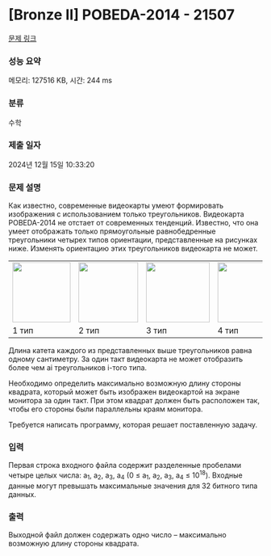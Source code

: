 # [Bronze II] POBEDA-2014 - 21507 

[문제 링크](https://www.acmicpc.net/problem/21507) 

### 성능 요약

메모리: 127516 KB, 시간: 244 ms

### 분류

수학

### 제출 일자

2024년 12월 15일 10:33:20

### 문제 설명

<p style="user-select: auto !important;">Как известно, современные видеокарты умеют формировать изображения с использованием только треугольников. Видеокарта POBEDA-2014 не отстает от современных тенденций. Известно, что она умеет отображать только прямоугольные равнобедренные треугольники четырех типов ориентации, представленные на рисунках ниже. Изменять ориентацию этих треугольников видеокарта не может. </p>

<table class="table table-bordered td-center" style="user-select: auto !important;">
	<tbody style="user-select: auto !important;">
		<tr style="user-select: auto !important;">
			<td style="user-select: auto !important;"><img alt="" src="https://upload.acmicpc.net/5fc20b4e-4942-4bec-8e31-6cf1972a38c4/-/preview/" style="width: 115px; height: 119px; user-select: auto !important;"></td>
			<td style="user-select: auto !important;"><img alt="" src="https://upload.acmicpc.net/8e32932b-119b-4e4d-ac0e-135e25a0aba1/-/preview/" style="width: 118px; height: 119px; user-select: auto !important;"></td>
			<td style="user-select: auto !important;"><img alt="" src="https://upload.acmicpc.net/a1518ff8-820b-475e-86ff-48bddf1eaa83/-/preview/" style="width: 126px; height: 119px; user-select: auto !important;"></td>
			<td style="user-select: auto !important;"><img alt="" src="https://upload.acmicpc.net/c3645870-fcc0-4721-a5eb-7408555552c6/-/preview/" style="width: 118px; height: 119px; user-select: auto !important;"></td>
		</tr>
		<tr style="user-select: auto !important;">
			<td style="user-select: auto !important;"> 1 тип</td>
			<td style="user-select: auto !important;">2 тип</td>
			<td style="user-select: auto !important;">3 тип</td>
			<td style="user-select: auto !important;">4 тип</td>
		</tr>
	</tbody>
</table>

<p style="user-select: auto !important;">Длина катета каждого из представленных выше треугольников равна одному сантиметру. За один такт видеокарта не может отобразить более чем ai треугольников i-того типа.</p>

<p style="user-select: auto !important;">Необходимо определить максимально возможную длину стороны квадрата, который может быть изображен видеокартой на экране монитора за один такт. При этом квадрат должен быть расположен так, чтобы его стороны были параллельны краям монитора.</p>

<p style="user-select: auto !important;">Требуется написать программу, которая решает поставленную задачу. </p>

### 입력 

 <p style="user-select: auto !important;">Первая строка входного файла содержит разделенные пробелами четыре целых числа: a<sub style="user-select: auto !important;">1</sub>, a<sub style="user-select: auto !important;">2</sub>, a<sub style="user-select: auto !important;">3</sub>, a<sub style="user-select: auto !important;">4</sub> (0 ≤ a<sub style="user-select: auto !important;">1</sub>, a<sub style="user-select: auto !important;">2</sub>, a<sub style="user-select: auto !important;">3</sub>, a<sub style="user-select: auto !important;">4</sub> ≤ 10<sup style="user-select: auto !important;">18</sup>). Входные данные могут превышать максимальные значения для 32 битного типа данных. </p>

### 출력 

 <p style="user-select: auto !important;">Выходной файл должен содержать одно число – максимально возможную длину стороны квадрата. </p>

